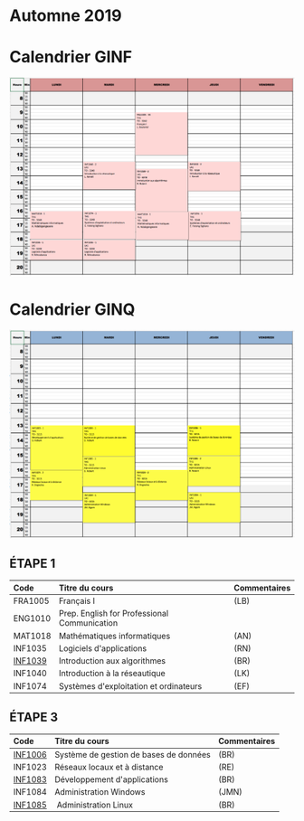 # Automne 2019

# Calendrier GINF
![alt tag](./GINF20A.png)


# Calendrier GINQ
![alt tag](./GINQ20A.png)

## ÉTAPE 1

|     Code	                                                     | Titre du cours                               | Commentaires           |
|:---------------------------------------------------------------|:-------------------------------------------- |:-----------------------| 
| FRA1005	                                                       | Français I                                   | (LB)                   |
| ENG1010	                                                       | Prep. English for Professional Communication |                        |
| MAT1018	                                                       | Mathématiques informatiques                  | (AN)                   |
| INF1035	                                                       | Logiciels d'applications                     | (RN)                   |
| [INF1039](https://github.com/CollegeBoreal/INF1039-202-20A-01) | Introduction aux algorithmes                 | (BR)                   |
| INF1040	                                                       | Introduction à la réseautique                | (LK)                   |
| INF1074	                                                       | Systèmes d'exploitation et ordinateurs       | (EF)                   |

## ÉTAPE 3

|     Code	                                                     | Titre du cours                               | Commentaires           |
|:---------------------------------------------------------------|:-------------------------------------------- |:-----------------------| 
| [INF1006](https://github.com/CollegeBoreal/INF1006-202-20A-01) | Système de gestion de bases de données       |  (BR)                  |
| INF1023                                                        | Réseaux locaux et à distance                 |  (RE)                  |
| [INF1083](https://github.com/CollegeBoreal/INF1083-200-20A-01) | Développement d'applications                 |  (BR)                  |
| INF1084                                                        | Administration Windows                       |  (JMN)                 |
| [INF1085](https://github.com/CollegeBoreal/INF1085-200-20A-01) | Administration Linux                         |  (BR)                  |

